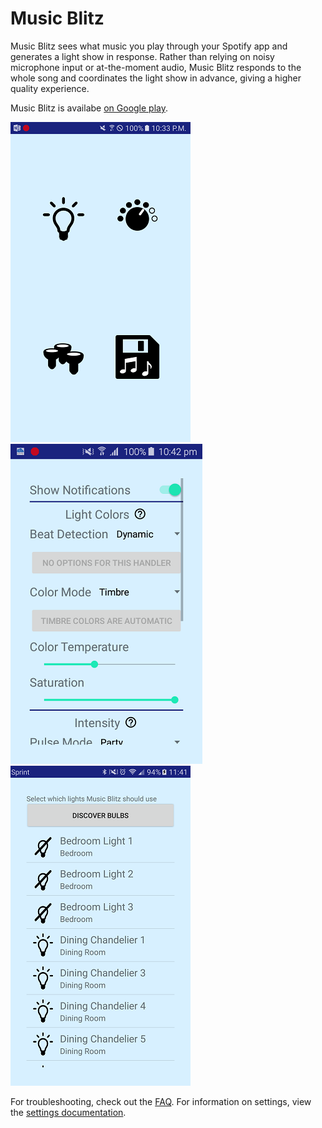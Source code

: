 # Music Blitz
Music Blitz sees what music you play through your Spotify app and generates a light show in response. Rather than relying on noisy microphone input or at-the-moment audio, Music Blitz responds to the whole song and coordinates the light show in advance, giving a higher quality experience.

Music Blitz is availabe [on Google play](https://play.google.com/store/apps/details?id=com.saites.spotlight).

![Main Screen](screenshots/mainScreen.png) ![Settings](screenshots/settings2.png) ![Discovery](screenshots/discovery.png)

For troubleshooting, check out the [FAQ](faq.md). For information on settings, view the [settings documentation](settings.md).
